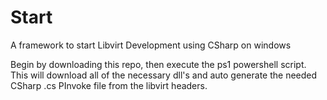 <h1>Start</h1>
<p>A framework to start Libvirt Development using CSharp on windows</p>
<p>Begin by downloading this repo, then execute the ps1 powershell script. This will download all of the necessary dll's and auto generate the needed CSharp .cs PInvoke file from the libvirt headers.</p>
